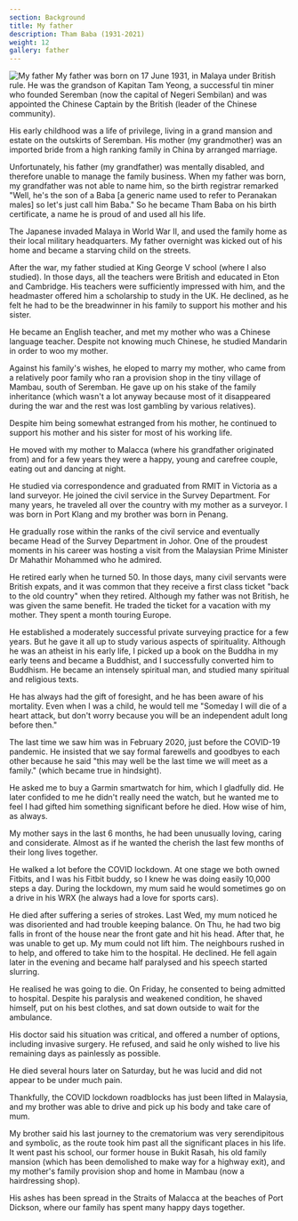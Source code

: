 ```yaml
---
section: Background
title: My father
description: Tham Baba (1931-2021)
weight: 12
gallery: father
---
```

![My father](/images/about/father.jpg)
My father was born on 17 June 1931, in Malaya under British rule. He was the grandson of Kapitan Tam Yeong, a successful tin miner who founded Seremban (now the capital of Negeri Sembilan) and was appointed the Chinese Captain by the British (leader of the Chinese community).

His early childhood was a life of privilege, living in a grand mansion and estate on the outskirts of Seremban. His mother (my grandmother) was an imported bride from a high ranking family in China by arranged marriage.

Unfortunately, his father (my grandfather) was mentally disabled, and therefore unable to manage the family business. When my father was born, my grandfather was not able to name him, so the birth registrar remarked "Well, he's the son of a Baba [a generic name used to refer to Peranakan males] so let's just call him Baba." So he became Tham Baba on his birth certificate, a name he is proud of and used all his life.

The Japanese invaded Malaya in World War II, and used the family home as their local military headquarters. My father overnight was kicked out of his home and became a starving child on the streets.

After the war, my father studied at King George V school (where I also studied). In those days, all the teachers were British and educated in Eton and Cambridge. His teachers were sufficiently impressed with him, and the headmaster offered him a scholarship to study in the UK. He declined, as he felt he had to be the breadwinner in his family to support his mother and his sister.

He became an English teacher, and met my mother who was a Chinese language teacher. Despite not knowing much Chinese, he studied Mandarin in order to woo my mother.

Against his family's wishes, he eloped to marry my mother, who came from a relatively poor family who ran a provision shop in the tiny village of Mambau, south of Seremban. He gave up on his stake of the family inheritance (which wasn't a lot anyway because most of it disappeared during the war and the rest was lost gambling by various relatives).

Despite him being somewhat estranged from his mother, he continued to support his mother and his sister for most of his working life.

He moved with my mother to Malacca (where his grandfather originated from) and for a few years they were a happy, young and carefree couple, eating out and dancing at night.

He studied via correspondence and graduated from RMIT in Victoria as a land surveyor. He joined the civil service in the Survey Department. For many years, he traveled all over the country with my mother as a surveyor. I was born in Port Klang and my brother was born in Penang.

He gradually rose within the ranks of the civil service and eventually became Head of the Survey Department in Johor. One of the proudest moments in his career was hosting a visit from the Malaysian Prime Minister Dr Mahathir Mohammed who he admired.

He retired early when he turned 50. In those days, many civil servants were British expats, and it was common that they receive a first class ticket "back to the old country" when they retired. Although my father was not British, he was given the same benefit. He traded the ticket for a vacation with my mother. They spent a month touring Europe.

He established a moderately successful private surveying practice for a few years. But he gave it all up to study various aspects of spirituality. Although he was an atheist in his early life, I picked up a book on the Buddha in my early teens and became a Buddhist, and I successfully converted him to Buddhism. He became an intensely spiritual man, and studied many spiritual and religious texts.

He has always had the gift of foresight, and he has been aware of his mortality. Even when I was a child, he would tell me "Someday I will die of a heart attack, but don't worry because you will be an independent adult long before then."

The last time we saw him was in February 2020, just before the COVID-19 pandemic. He insisted that we say formal farewells and goodbyes to each other because he said "this may well be the last time we will meet as a family." (which became true in hindsight).

He asked me to buy a Garmin smartwatch for him, which I gladfully did. He later confided to me he didn't really need the watch, but he wanted me to feel I had gifted him something significant before he died. How wise of him, as always.

My mother says in the last 6 months, he had been unusually loving, caring and considerate. Almost as if he wanted the cherish the last few months of their long lives together.

He walked a lot before the COVID lockdown. At one stage we both owned Fitbits, and I was his Fitbit buddy, so I knew he was doing easily 10,000 steps a day. During the lockdown, my mum said he would sometimes go on a drive in his WRX (he always had a love for sports cars).

He died after suffering a series of strokes. Last Wed, my mum noticed he was disoriented and had trouble keeping balance. On Thu, he had two big falls in front of the house near the front gate and hit his head. After that, he was unable to get up. My mum could not lift him. The neighbours rushed in to help, and offered to take him to the hospital. He declined. He fell again later in the evening and became half paralysed and his speech started slurring.

He realised he was going to die. On Friday, he consented to being admitted to hospital. Despite his paralysis and weakened condition, he shaved himself, put on his best clothes, and sat down outside to wait for the ambulance.

His doctor said his situation was critical, and offered a number of options, including invasive surgery. He refused, and said he only wished to live his remaining days as painlessly as possible.

He died several hours later on Saturday, but he was lucid and did not appear to be under much pain.

Thankfully, the COVID lockdown roadblocks has just been lifted in Malaysia, and my brother was able to drive and pick up his body and take care of mum.

My brother said his last journey to the crematorium was very serendipitous and symbolic, as the route took him past all the significant places in his life. It went past his school, our former house in Bukit Rasah, his old family mansion (which has been demolished to make way for a highway exit), and my mother's family provision shop and home in Mambau (now a hairdressing shop).

His ashes has been spread in the Straits of Malacca at the beaches of Port Dickson, where our family has spent many happy days together.
